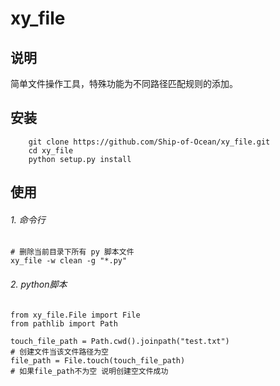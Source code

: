 # xy_file

## 说明
简单文件操作工具，特殊功能为不同路径匹配规则的添加。


## 安装

```
    git clone https://github.com/Ship-of-Ocean/xy_file.git
    cd xy_file
    python setup.py install
```

## 使用

###### 1. 命令行
```
# 删除当前目录下所有 py 脚本文件
xy_file -w clean -g "*.py"

```

###### 2. python脚本

```
from xy_file.File import File
from pathlib import Path

touch_file_path = Path.cwd().joinpath("test.txt")
# 创建文件当该文件路径为空
file_path = File.touch(touch_file_path)
# 如果file_path不为空 说明创建空文件成功
```
